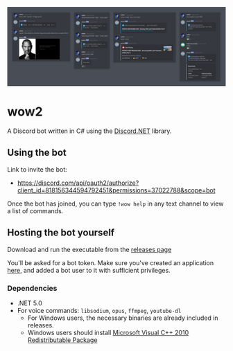 <p align="center"><img src="res/about/examples.png"></p>

# wow2
A Discord bot written in C# using the [Discord.NET](https://github.com/discord-net/Discord.Net) library.

## Using the bot
Link to invite the bot:
 - https://discord.com/api/oauth2/authorize?client_id=818156344594792451&permissions=37022788&scope=bot

Once the bot has joined, you can type `!wow help` in any text channel to view a list of commands.

## Hosting the bot yourself
Download and run the executable from the [releases page](https://github.com/rednir/wow2/releases/)

You'll be asked for a bot token. Make sure you've created an application [here](https://discord.com/developers/applications), and added a bot user to it with sufficient privileges.

### Dependencies
- .NET 5.0
- For voice commands: `libsodium`, `opus`, `ffmpeg`, `youtube-dl`
	- For Windows users, the necessary binaries are already included in releases.
	- Windows users should install [Microsoft Visual C++ 2010 Redistributable Package](https://www.microsoft.com/en-US/download/details.aspx?id=5555)
